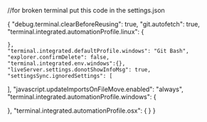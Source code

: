 //for broken terminal put this code in the settings.json

{
    "debug.terminal.clearBeforeReusing": true,
    "git.autofetch": true,
    "terminal.integrated.automationProfile.linux": {

    },
    "terminal.integrated.defaultProfile.windows": "Git Bash",
    "explorer.confirmDelete": false,
    "terminal.integrated.env.windows":{},
    "liveServer.settings.donotShowInfoMsg": true,
    "settingsSync.ignoredSettings": [

   ],
   "javascript.updateImportsOnFileMove.enabled": "always",
   "terminal.integrated.automationProfile.windows": {

   },
   "terminal.integrated.automationProfile.osx": {
   }
}
